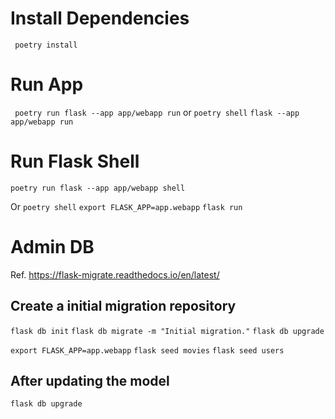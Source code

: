 
# Install Dependencies
` poetry install` 

# Run App

` poetry run flask --app app/webapp run`
or
`poetry shell`
`flask --app app/webapp run`


# Run Flask Shell
`poetry run flask --app app/webapp shell`

Or
`poetry shell`
`export FLASK_APP=app.webapp`
`flask run`


# Admin DB 
Ref. https://flask-migrate.readthedocs.io/en/latest/
## Create a initial migration repository
`flask db init`
`flask db migrate -m "Initial migration."`
`flask db upgrade`

`export FLASK_APP=app.webapp`
`flask seed movies`
`flask seed users`

## After updating the model
`flask db upgrade`

